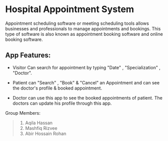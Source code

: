# Hospital Appointment System

Appointment scheduling software or meeting scheduling tools allows businesses and professionals to manage appointments and bookings. This type of software is also known as appointment booking software and online booking software.

## App Features:

*   Visitor Can search for appointment by typing  "Date" , "Specialization" , "Doctor".
                      
*   Patient can "Search" , "Book" & "Cancel" an Appointment and can see the doctor's profile & booked appointment.
              
*   Doctor can use this app to see the booked appointments of patient. The doctors can update his profile through this app.


Group Members:
>1. Aqila Hassan
>2. Mashfiq Rizvee
>3. Abir Hossain Rohan
